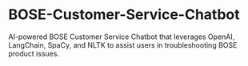 # BOSE-Customer-Service-Chatbot
AI-powered BOSE Customer Service Chatbot that leverages OpenAI, LangChain, SpaCy, and NLTK to assist users in troubleshooting BOSE product issues.
